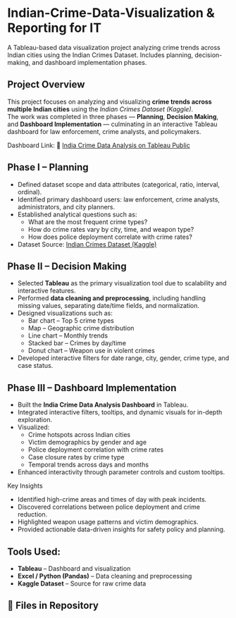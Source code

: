# Indian-Crime-Data-Visualization  & Reporting for IT
A Tableau-based data visualization project analyzing crime trends across Indian cities using the Indian Crimes Dataset. Includes planning, decision-making, and dashboard implementation phases.


## Project Overview
This project focuses on analyzing and visualizing **crime trends across multiple Indian cities** using the *Indian Crimes Dataset (Kaggle)*.  
The work was completed in three phases — **Planning**, **Decision Making**, and **Dashboard Implementation** — culminating in an interactive Tableau dashboard for law enforcement, crime analysts, and policymakers.

Dashboard Link:
🔗 [India Crime Data Analysis on Tableau Public](https://public.tableau.com/app/profile/venkata.naga.sai.chakradhar.kollipara/viz/IndianCrimeDataAnalysisfinalprojectdashboard/IndiaCrimeDataAnalysis?publish=yes)


## Phase I – Planning
- Defined dataset scope and data attributes (categorical, ratio, interval, ordinal).  
- Identified primary dashboard users: law enforcement, crime analysts, administrators, and city planners.  
- Established analytical questions such as:
  - What are the most frequent crime types?
  - How do crime rates vary by city, time, and weapon type?
  - How does police deployment correlate with crime rates?
- Dataset Source: [Indian Crimes Dataset (Kaggle)](https://www.kaggle.com/datasets/sudhanvahg/indian-crimes-dataset)


## Phase II – Decision Making
- Selected **Tableau** as the primary visualization tool due to scalability and interactive features.  
- Performed **data cleaning and preprocessing**, including handling missing values, separating date/time fields, and normalization.  
- Designed visualizations such as:
  - Bar chart – Top 5 crime types  
  - Map – Geographic crime distribution  
  - Line chart – Monthly trends  
  - Stacked bar – Crimes by day/time  
  - Donut chart – Weapon use in violent crimes  
- Developed interactive filters for date range, city, gender, crime type, and case status.


## Phase III – Dashboard Implementation
- Built the **India Crime Data Analysis Dashboard** in Tableau.  
- Integrated interactive filters, tooltips, and dynamic visuals for in-depth exploration.  
- Visualized:
  - Crime hotspots across Indian cities  
  - Victim demographics by gender and age  
  - Police deployment correlation with crime rates  
  - Case closure rates by crime type  
  - Temporal trends across days and months  
- Enhanced interactivity through parameter controls and custom tooltips.

Key Insights
- Identified high-crime areas and times of day with peak incidents.  
- Discovered correlations between police deployment and crime reduction.  
- Highlighted weapon usage patterns and victim demographics.  
- Provided actionable data-driven insights for safety policy and planning.


## Tools Used:
- **Tableau** – Dashboard and visualization  
- **Excel / Python (Pandas)** – Data cleaning and preprocessing  
- **Kaggle Dataset** – Source for raw crime data  


## 📂 Files in Repository

